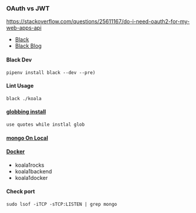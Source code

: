 ### OAuth vs JWT

https://stackoverflow.com/questions/25611167/do-i-need-oauth2-for-my-web-apps-api

- [Black](https://github.com/psf/black)
- [Black Blog](https://www.freecodecamp.org/news/auto-format-your-python-code-with-black/)

#### Black Dev
```pipenv install black --dev --pre)```

#### Lint Usage
```black ./koala```

#### [globbing install](https://stackoverflow.com/questions/30539798/zsh-no-matches-found-requestssecurity)
```use quotes while instlal glob```

#### [mongo On Local](https://docs.mongodb.com/manual/tutorial/install-mongodb-on-os-x/)

#### [Docker](https://hub.docker.com/editions/community/docker-ce-desktop-mac/)

- koala1rocks
- koala1backend
- koala1docker

#### Check port
```sudo lsof -iTCP -sTCP:LISTEN | grep mongo```